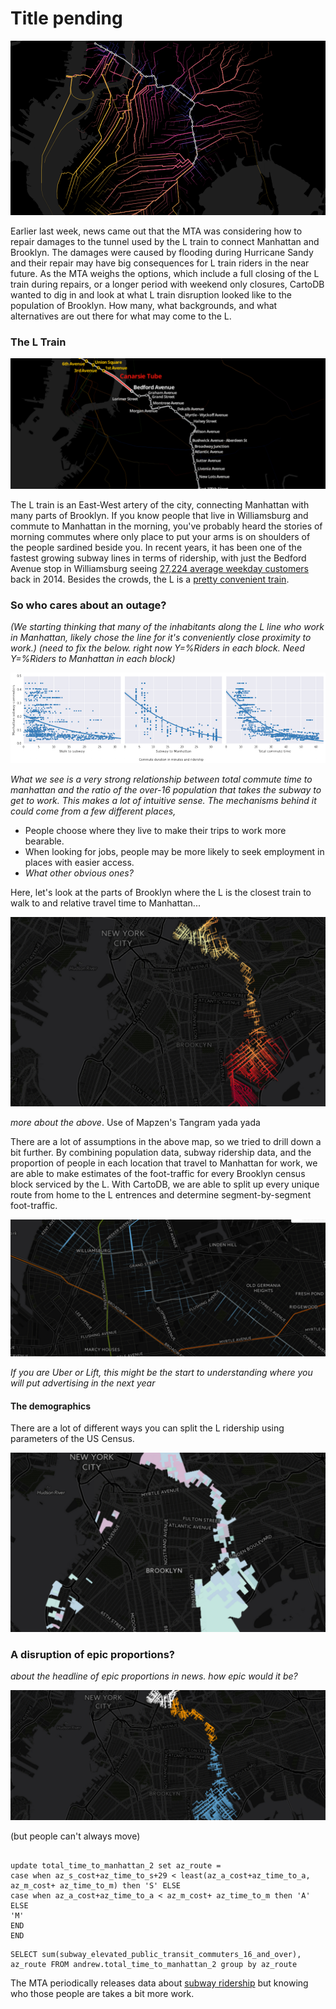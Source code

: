 # Title pending

[![img](imgs/brooklyn-network.png)](https://team.cartodb.com/u/mamataakella/viz/fdbcdcba-bd4f-11e5-b5f0-0e674067d321/embed_map)

Earlier last week, news came out that the MTA was considering how to repair damages to the tunnel used by the L train to connect Manhattan and Brooklyn. The damages were caused by flooding during Hurricane Sandy and their repair may have big consequences for L train riders in the near future. As the MTA weighs the options, which include a full closing of the L train during repairs, or a longer period with weekend only closures, CartoDB wanted to dig in and look at what L train disruption looked like to the population of Brooklyn. How many, what backgrounds, and what alternatives are out there for what may come to the L.

### The L Train

[![L overview](imgs/draft-l-overview.png)](https://team.cartodb.com/u/mamataakella/viz/df39c134-bd38-11e5-927e-0ecfd53eb7d3/embed_map)

The L train is an East-West artery of the city, connecting Manhattan with many parts of Brooklyn. If you know people that live in Williamsburg and commute to Manhattan in the morning, you've probably heard the stories of morning commutes where only place to put your arms is on shoulders of the people sardined beside you. In recent years, it has been one of the fastest growing subway lines in terms of ridership, with just the Bedford Avenue stop in Williamsburg seeing [27,224 average weekday customers](http://www.mta.info/news-subway-new-york-city-transit/2015/04/20/subway-ridership-surges-26-one-year) back in 2014. Besides the crowds, the L is a [pretty convenient train](https://en.wikipedia.org/wiki/Automation_of_the_New_York_City_Subway#Canarsie_Line_CBTC).

### So who cares about an outage?

_(We starting thinking that many of the inhabitants along the L line who work in Manhattan, likely chose the line for it's conveniently close proximity to work.)
(need to fix the below. right now Y=%Riders in each block. Need Y=%Riders to Manhattan in each block)_

![ridership](imgs/ride-durations.png)

_What we see is a very strong relationship between total commute time to manhattan and the ratio of the over-16 population that takes the subway to get to work. This makes a lot of intuitive sense. The mechanisms behind it could come from a few different places,_

* People choose where they live to make their trips to work more bearable.
* When looking for jobs, people may be more likely to seek employment in places with easier access.
* _What other obvious ones?_

Here, let's look at the parts of Brooklyn where the L is the closest train to walk to and relative travel time to Manhattan...

[![L travel time](imgs/draft-travel-time.png)](https://team.cartodb.com/u/andrew/viz/77b936de-bd60-11e5-81b8-0ecfd53eb7d3/public_map?redirected=true)

_more about the above_. Use of Mapzen's Tangram yada yada

There are a lot of assumptions in the above map, so we tried to drill down a bit further. By combining population data, subway ridership data, and the proportion of people in each location that travel to Manhattan for work, we are able to make estimates of the foot-traffic for every Brooklyn census block serviced by the L. With CartoDB, we are able to split up every unique route from home to the L entrences and determine segment-by-segment foot-traffic.

[![foot traffic](imgs/draft-foot-traffic.png)](https://team.cartodb.com/u/stuartlynn/viz/25150cda-bd5d-11e5-a486-0e5db1731f59/public_map)

_If you are Uber or Lift, this might be the start to understanding where you will put advertising in the next year_

#### The demographics

There are a lot of different ways you can split the L ridership using parameters of the US Census.

[![bivariate of poverty](imgs/draft-poverty-ridership.png)](https://team.cartodb.com/u/stuartlynn/viz/faa6fe76-bd67-11e5-98e2-0ecd1babdde5/public_map)

### A disruption of epic proportions?

_about the headline of epic proportions in news. how epic would it be?_

[![alternate route](imgs/draft-bus-shuttle-option.png)](https://team.cartodb.com/u/andrew/viz/daa3e144-bd7f-11e5-81b1-0e3ff518bd15/public_map?redirected=true)


(but people can't always move)



##

```
update total_time_to_manhattan_2 set az_route =
case when az_s_cost+az_time_to_s+29 < least(az_a_cost+az_time_to_a, az_m_cost+ az_time_to_m) then 'S' ELSE
case when az_a_cost+az_time_to_a < az_m_cost+ az_time_to_m then 'A' ELSE
'M'
END
END
```

```
SELECT sum(subway_elevated_public_transit_commuters_16_and_over), az_route FROM andrew.total_time_to_manhattan_2 group by az_route
```


The MTA periodically releases data about [subway ridership](http://web.mta.info/nyct/facts/ridership/) but knowing who those people are takes a bit more work.
